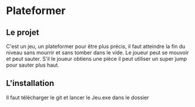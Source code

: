 # Plateformer

## Le projet

C'est un jeu, un plateformer pour être plus précis, il faut atteindre la fin du niveau sans mourrir et sans tomber dans le vide. Le joueur peut se mouvoir et peut sauter. S'il le joueur obtiens une pièce il peut utiliser un super jump pour sauter plus haut.

## L'installation 

Il faut télécharger le git et lancer le Jeu.exe dans le dossier
